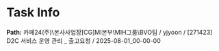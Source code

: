 # Task Info

**Path:** 카페24(주)\본사사업장\[CG]MI본부\MIH그룹\BVO팀 / yjyoon / [271423] D2C 서비스 운영 관리 _ 출고요청 / 2025-08-01_00-00-00

